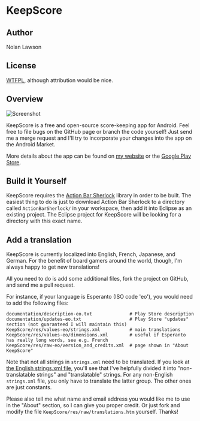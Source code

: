 KeepScore
=========

Author
--------
Nolan Lawson

License
---------
[WTFPL][1], although attribution would be nice.

Overview
----------

![Screenshot][2]

KeepScore is a free and open-source score-keeping app for Android.  Feel free to file bugs on the GitHub page or branch the code yourself!  Just send me a merge request and I'll try to incorporate your changes into the app on the Android Market.

More details about the app can be found on [my website][3] or the [Google Play Store][4].

Build it Yourself
------------------

KeepScore requires the [Action Bar Sherlock][5] library in order to be built.  The easiest thing to do is just to download
Action Bar Sherlock to a directory called ```ActionBarSherlock/``` in your workspace, then add it into Eclipse
as an existing project.  The Eclipse project for KeepScore will be looking for a directory with this exact name.

Add a translation
-------------------

KeepScore is currently localized into English, French, Japanese, and German.  For the benefit of
board gamers around the world, though, I'm
always happy to get new translations!

All you need to do is add some additional files, fork the project on GitHub, and send me a pull request.

For instance,
if your language is Esperanto (ISO code 'eo'), you would need to add the following files:

```
documentation/description-eo.txt              # Play Store description
documentation/updates-eo.txt                  # Play Store "updates" section (not guaranteed I will maintain this)
KeepScore/res/values-eo/strings.xml           # main translations
KeepScore/res/values-eo/dimensions.xml        # useful if Esperanto has really long words, see e.g. French
KeepScore/res/raw-eo/version_and_credits.xml  # page shown in "About KeepScore"
```

Note that not all strings in ```strings.xml``` need to be translated.  If you look at [the English strings.xml file][6],
you'll see that I've helpfully divided it into "non-translatable strings" and "translatable" strings.  For any non-English
```strings.xml``` file, you only have to translate the latter group.  The other ones are just constants.

Please also tell me what name and email address you would like me to use in the "About" section, so I 
can give you proper credit.  Or just fork and modify the file ```KeepScore/res/raw/translations.htm```
yourself.  Thanks!

[1]: http://sam.zoy.org/wtfpl/
[2]: http://nolanwlawson.files.wordpress.com/2012/09/device-2012-09-19-225256.png?w=252&h=450
[3]: http://nolanlawson.com/tag/keepscore
[4]: https://play.google.com/store/apps/details?id=com.nolanlawson.keepscore
[5]: http://actionbarsherlock.com/
[6]: https://github.com/nolanlawson/KeepScore/blob/master/KeepScore/res/values/strings.xml